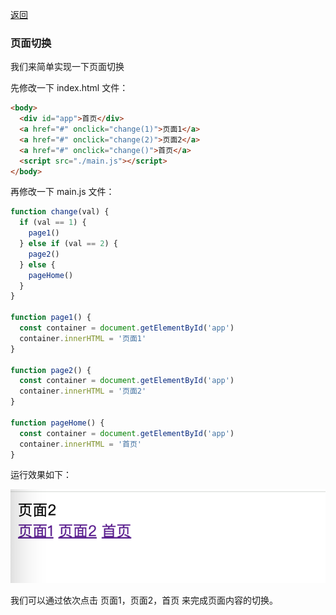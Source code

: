 [返回](/README.md)

### 页面切换

我们来简单实现一下页面切换

先修改一下 index.html 文件：

```html
<body>
  <div id="app">首页</div>
  <a href="#" onclick="change(1)">页面1</a>
  <a href="#" onclick="change(2)">页面2</a>
  <a href="#" onclick="change()">首页</a>
  <script src="./main.js"></script>
</body>
```

再修改一下 main.js 文件：

```js
function change(val) {
  if (val == 1) {
    page1()
  } else if (val == 2) {
    page2()
  } else {
    pageHome()
  }
}

function page1() {
  const container = document.getElementById('app')
  container.innerHTML = '页面1'
}

function page2() {
  const container = document.getElementById('app')
  container.innerHTML = '页面2'
}

function pageHome() {
  const container = document.getElementById('app')
  container.innerHTML = '首页'
}

```

运行效果如下：

![图片](../images/ch01/img002.png)

我们可以通过依次点击 页面1，页面2，首页 来完成页面内容的切换。






